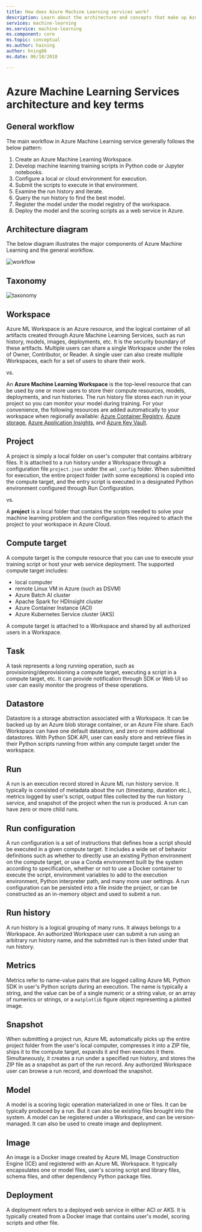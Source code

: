 ```yaml
---
title: How does Azure Machine Learning services work?
description: Learn about the architecture and concepts that make up Azure Machine Learning Services. 
services: machine-learning
ms.service: machine-learning
ms.component: core
ms.topic: conceptual
ms.author: haining
author: hning86
ms.date: 06/18/2018

---
```


# Azure Machine Learning Services architecture and key terms 

## General workflow
The main workflow in Azure Machine Learning service generally follows the below pattern:

1. Create an Azure Machine Learning Workspace.
2. Develop machine learning training scripts in Python code or Jupyter notebooks.
3. Configure a local or cloud environment for execution.
4. Submit the scripts to execute in that environment.
5. Examine the run history and iterate.
6. Query the run history to find the best model.
6. Register the model under the model registry of the workspace.
7. Deploy the model and the scoring scripts as a web service in Azure.

## Architecture diagram
The below diagram illustrates the major components of Azure Machine Learning and the general workflow.

![workflow](./media/concept-azure-machine-learning-architecture.md/workflow.png)

## Taxonomy
![taxonomy](./media/concept-azure-machine-learning-architecture.md/taxonomy.png)

## Workspace
Azure ML Workspace is an Azure resource, and the logical container of all artifacts created through Azure Machine Learning Services, such as run history, models, images, deployments, etc. It is the security boundary of these artifacts. Multiple users can share a single Workspace under the roles of Owner, Contributor, or Reader. A single user can also create multiple Workspaces, each for a set of users to share their work.

vs.

An **Azure Machine Learning Workspace** is the top-level resource that can be used by one or more users to store their compute resources, models, deployments, and run histories. The run history file stores each run in your project so you can monitor your model during training.  For your convenience, the following resources are added automatically to your workspace when regionally available: [Azure Container Registry](https://azure.microsoft.com/en-us/services/container-registry/), [Azure storage](https://azure.microsoft.com/en-us/services/storage/), [Azure Application Insights](https://azure.microsoft.com/en-us/services/application-insights/), and [Azure Key Vault](https://azure.microsoft.com/en-us/services/key-vault/).

## Project
A project is simply a local folder on user's computer that contains arbitrary files. It is attached to a run history under a Workspace through a configuration file `project.json` under the `aml_config` folder. When submitted for execution, the entire project folder (with some exceptions) is copied into the compute target, and the entry script is executed in a designated Python environment configured through Run Configuration.

vs.

A **project** is a local folder that contains the scripts needed to solve your machine learning problem and the configuration files  required to attach the project to your workspace in Azure Cloud.

## Compute target
A compute target is the compute resource that you can use to execute your training script or host your web service deployment. The supported compute target includes:
* local computer
* remote Linux VM in Azure (such as DSVM)
* Azure Batch AI cluster
* Apache Spark for HDInsight cluster
* Azure Container Instance (ACI)
* Azure Kubernetes Service cluster (AKS)

A compute target is attached to a Workspace and shared by all authorized users in a Workspace.

## Task
A task represents a long running operation, such as provisioning/deprovisioning a compute target, executing a script in a compute target, etc. It can provide notification through SDK or Web UI so user can easily monitor the progress of these operations. 

## Datastore
Datastore is a storage abstraction associated with a Workspace. It can be backed up by an Azure blob storage container, or an Azure File share. Each Workspace can have one default datastore, and zero or more additional datastores. With Python SDK API, user can easily store and retrieve files in their Python scripts running from within any compute target under the workspace.

## Run
A run is an execution record stored in Azure ML run history service. It typically is consisted of metadata about the run (timestamp, duration etc.), metrics logged by user's script, output files collected by the run history service, and snapshot of the project when the run is produced. A run can have zero or more child runs.

## Run configuration
A run configuration is a set of instructions that defines how a script should be executed in a given compute target. It includes a wide set of behavior definitions such as whether to directly use an existing Python environment on the compute target, or use a Conda environment built by the system according to specification, whether or not to use a Docker container to execute the script, environment variables to add to the execution environment, Python interpreter path, and many more user settings. A run configuration can be persisted into a file inside the project, or can be constructed as an in-memory object and used to submit a run.

## Run history
A run history is a logical grouping of many runs. It always belongs to a Workspace. An authorized Workspace user can submit a run using an arbitrary run history name, and the submitted run is then listed under that run history.

## Metrics
Metrics refer to name-value pairs that are logged calling Azure ML Python SDK in user's Python scripts during an execution. The name is typically a string, and the value can be of a single numeric or a string value, or an array of numerics or strings, or a `matplotlib` figure object representing a plotted image.

## Snapshot
When submitting a project run, Azure ML automatically picks up the entire project folder from the user's local computer, compresses it into a ZIP file, ships it to the compute target, expands it and then executes it there. Simultaneously, it creates a run under a specified run history, and stores the ZIP file as a snapshot as part of the run record. Any authorized Workspace user can browse a run record, and download the snapshot.

## Model
A model is a scoring logic operation materialized in one or files. It can be typically produced by a run. But it can also be existing files brought into the system. A model can be registered under a Workspace, and can be version-managed. It can also be used to create image and deployment.

## Image
An image is a Docker image created by Azure ML Image Construction Engine (ICE) and registered with an Azure ML Workspace. It typically encapsulates one or model files, user's scoring script and  library files, schema files, and other dependency Python package files.

## Deployment
A deployment refers to a deployed web service in either ACI or AKS. It is typically created from a Docker image that contains user's model, scoring scripts and other file.